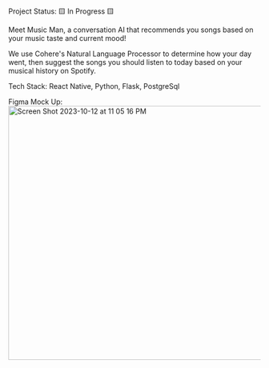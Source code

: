 Project Status: 🟨 In Progress 🟨

Meet Music Man, a conversation AI that recommends you songs based on your music taste and current mood!

We use Cohere's Natural Language Processor to determine how your day went, then suggest the songs you should listen to today based on your musical history on Spotify.

Tech Stack: React Native, Python, Flask, PostgreSql

Figma Mock Up:
<img width="508" alt="Screen Shot 2023-10-12 at 11 05 16 PM" src="https://github.com/danalzhang/MusicMan/assets/97569011/15835d9b-bcd4-49f9-8ae6-70444cc47535">
